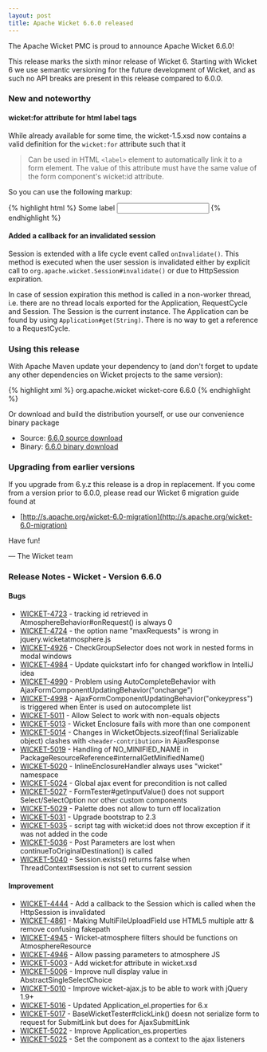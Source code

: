 ```yaml
---
layout: post
title: Apache Wicket 6.6.0 released
---
```


The Apache Wicket PMC is proud to announce Apache Wicket 6.6.0!

This release marks the sixth minor release of Wicket 6. Starting
with Wicket 6 we use semantic versioning for the future development of
Wicket, and as such no API breaks are present in this release compared
to 6.0.0.

### New and noteworthy

#### wicket:for attribute for html label tags

While already available for some time, the wicket-1.5.xsd now contains
a valid definition for the `wicket:for` attribute such that it 

> Can be used in HTML `<label>` element to automatically link it
> to a form element. The value of this attribute must have the same value of
> the form component's wicket:id attribute.

So you can use the following markup:

{% highlight html %}
<label wicket:for="someinput">Some label</label>
<input wicket:id="someinput" type="text">
{% endhighlight %}

#### Added a callback for an invalidated session

Session is extended with a life cycle event called `onInvalidate()`.
This method is executed when the user session is invalidated either
by explicit call to `org.apache.wicket.Session#invalidate()` or due
to HttpSession expiration.

In case of session expiration this method is called in a non-worker
thread, i.e. there are no thread locals exported for the Application,
RequestCycle and Session. The Session is the current instance. The
Application can be found by using `Application#get(String)`. There is
no way to get a reference to a RequestCycle.

### Using this release

With Apache Maven update your dependency to (and don't forget to
update any other dependencies on Wicket projects to the same version):

{% highlight xml %}
<dependency>
    <groupId>org.apache.wicket</groupId>
    <artifactId>wicket-core</artifactId>
    <version>6.6.0</version>
</dependency>
{% endhighlight %}

Or download and build the distribution yourself, or use our
convenience binary package

 * Source: [6.6.0 source download](http://www.apache.org/dyn/closer.cgi/wicket/6.6.0)
 * Binary: [6.6.0 binary download](http://www.apache.org/dyn/closer.cgi/wicket/6.6.0/binaries)

### Upgrading from earlier versions

If you upgrade from 6.y.z this release is a drop in replacement. If
you come from a version prior to 6.0.0, please read our Wicket 6
migration guide found at

 * [http://s.apache.org/wicket-6.0-migration](http://s.apache.org/wicket-6.0-migration)

Have fun!

— The Wicket team

### Release Notes - Wicket - Version 6.6.0

#### Bugs

 * [WICKET-4723](https://issues.apache.org/jira/browse/WICKET-4723) - tracking id retrieved in AtmosphereBehavior#onRequest() is always 0
 * [WICKET-4724](https://issues.apache.org/jira/browse/WICKET-4724) - the option name "maxRequests" is wrong in jquery.wicketatmosphere.js
 * [WICKET-4926](https://issues.apache.org/jira/browse/WICKET-4926) - CheckGroupSelector does not work in nested forms in modal windows
 * [WICKET-4984](https://issues.apache.org/jira/browse/WICKET-4984) - Update quickstart info for changed workflow in IntelliJ idea
 * [WICKET-4990](https://issues.apache.org/jira/browse/WICKET-4990) - Problem using AutoCompleteBehavior with AjaxFormComponentUpdatingBehavior("onchange")
 * [WICKET-4998](https://issues.apache.org/jira/browse/WICKET-4998) - AjaxFormComponentUpdatingBehavior("onkeypress") is triggered when Enter is used on autocomplete list
 * [WICKET-5011](https://issues.apache.org/jira/browse/WICKET-5011) - Allow Select to work with non-equals objects
 * [WICKET-5013](https://issues.apache.org/jira/browse/WICKET-5013) - Wicket Enclosure fails with more than one component
 * [WICKET-5014](https://issues.apache.org/jira/browse/WICKET-5014) - Changes in WicketObjects.sizeof(final Serializable object) clashes with `<header-contribution>` in AjaxResponse
 * [WICKET-5019](https://issues.apache.org/jira/browse/WICKET-5019) - Handling of NO_MINIFIED_NAME in PackageResourceReference#internalGetMinifiedName()   
 * [WICKET-5020](https://issues.apache.org/jira/browse/WICKET-5020) - InlineEnclosureHandler always uses "wicket" namespace
 * [WICKET-5024](https://issues.apache.org/jira/browse/WICKET-5024) - Global ajax event for precondition is not called
 * [WICKET-5027](https://issues.apache.org/jira/browse/WICKET-5027) - FormTester#getInputValue() does not support Select/SelectOption nor other custom components
 * [WICKET-5029](https://issues.apache.org/jira/browse/WICKET-5029) - Palette does not allow to turn off localization
 * [WICKET-5031](https://issues.apache.org/jira/browse/WICKET-5031) - Upgrade bootstrap to 2.3
 * [WICKET-5035](https://issues.apache.org/jira/browse/WICKET-5035) - script tag with wicket:id does not throw exception if it was not added in the code
 * [WICKET-5036](https://issues.apache.org/jira/browse/WICKET-5036) - Post Parameters are lost when continueToOriginalDestination() is called
 * [WICKET-5040](https://issues.apache.org/jira/browse/WICKET-5040) - Session.exists() returns false when ThreadContext#session is not set to current session

#### Improvement

 * [WICKET-4444](https://issues.apache.org/jira/browse/WICKET-4444) - Add a callback to the Session which is called when the HttpSession is invalidated
 * [WICKET-4861](https://issues.apache.org/jira/browse/WICKET-4861) - Making MultiFileUploadField use HTML5 multiple attr & remove confusing fakepath
 * [WICKET-4945](https://issues.apache.org/jira/browse/WICKET-4945) - Wicket-atmosphere filters should be functions on AtmosphereResource
 * [WICKET-4946](https://issues.apache.org/jira/browse/WICKET-4946) - Allow passing parameters to atmosphere JS
 * [WICKET-5003](https://issues.apache.org/jira/browse/WICKET-5003) - Add wicket:for attribute in wicket.xsd
 * [WICKET-5006](https://issues.apache.org/jira/browse/WICKET-5006) - Improve null display value in AbstractSingleSelectChoice
 * [WICKET-5010](https://issues.apache.org/jira/browse/WICKET-5010) - Improve wicket-ajax.js to be able to work with jQuery 1.9+
 * [WICKET-5016](https://issues.apache.org/jira/browse/WICKET-5016) - Updated Application_el.properties for 6.x
 * [WICKET-5017](https://issues.apache.org/jira/browse/WICKET-5017) - BaseWicketTester#clickLink() doesn not serialize form to request for SubmitLink but does for AjaxSubmitLink
 * [WICKET-5022](https://issues.apache.org/jira/browse/WICKET-5022) - Improve Application_es.properties
 * [WICKET-5025](https://issues.apache.org/jira/browse/WICKET-5025) - Set the component as a context to the ajax listeners
